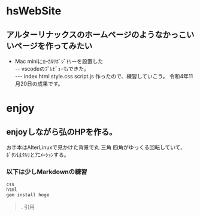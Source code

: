 # hsWebSite
## アルターリナックスのホームページのようなかっこいいページを作ってみたい
- Mac miniにﾛｰｶﾙﾘﾎﾟｼﾞﾄﾘーを設置した  
-- vscodeのﾌﾟﾚﾋﾞｭｰもできた｡  
--- index.html style.css script.js 作ったので、練習していこう。  令和4年11月20日の成果です。
# enjoy
## enjoyしながら弘のHPを作る｡  
お手本はAlterLinuxで見かけた背景で丸 三角 四角がゆっくる回転していて､  
ﾎﾞﾀﾝはｸﾙﾘとｱﾆﾒｰｼｮﾝする｡ 
### 以下は少しMarkdownの練習   
`css`  
`html`   
`gem install hoge`  
>. 引用